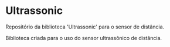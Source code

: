 # Ultrassonic
 Repositório da biblioteca 'Ultrassonic' para o sensor de distância.

 Biblioteca criada para o uso do sensor ultrassônico de distância.

